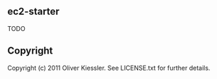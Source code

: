 ec2-starter
-----------

TODO

Copyright
---------

Copyright (c) 2011 Oliver Kiessler. See LICENSE.txt for
further details.

